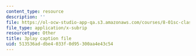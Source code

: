 ```yaml
---
content_type: resource
description: ''
file: https://ol-ocw-studio-app-qa.s3.amazonaws.com/courses/8-01sc-classical-mechanics-fall-2016/513536addbe4033f0d95300aa4e43c54_89SjJv30kGU.srt
file_type: application/x-subrip
resourcetype: Other
title: 3play caption file
uid: 513536ad-dbe4-033f-0d95-300aa4e43c54
---
```


